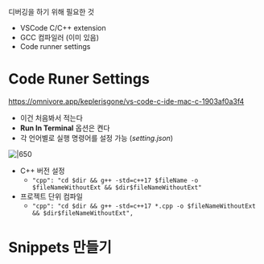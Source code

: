 
디버깅을 하기 위해 필요한 것
- VSCode C/C++ extension
- GCC 컴파일러 (이미 있음)
- Code runner settings

# Code Runer Settings

https://omnivore.app/keplerisgone/vs-code-c-ide-mac-c-1903af0a3f4

- 이건 처음봐서 적는다
- **Run In Terminal** 옵션은 켠다
- 각 언어별로 실행 명령어를 설정 가능 (*setting.json*)

![|650](https://i.imgur.com/iovhyOR.png)
- C++ 버전 설정
	- `"cpp": "cd $dir && g++ -std=c++17 $fileName -o $fileNameWithoutExt && $dir$fileNameWithoutExt"`
- 프로젝트 단위 컴파일
	- `"cpp": "cd $dir && g++ -std=c++17 *.cpp -o $fileNameWithoutExt && $dir$fileNameWithoutExt",`
	
# Snippets 만들기

